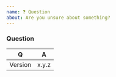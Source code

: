 ```yaml
---
name: ❓ Question
about: Are you unsure about something?
---
```


### Question

<!-- Fill in the relevant information below to help triage your issue. -->

|    Q        |   A
|------------ | ------
| Version     | x.y.z

